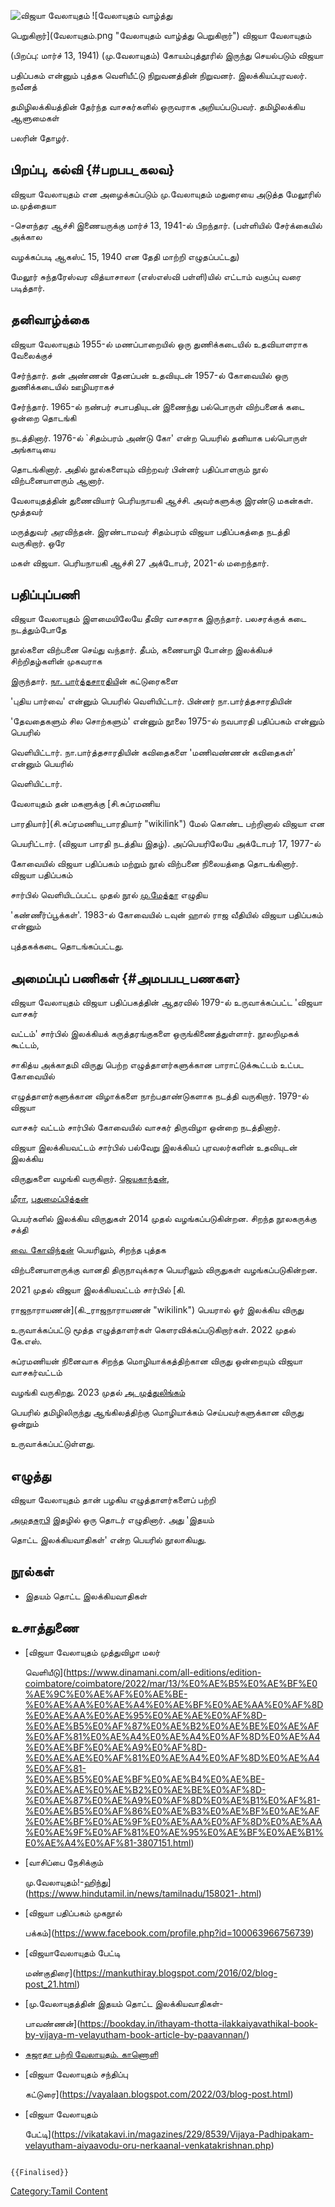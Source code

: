 ![விஜயா வேலாயுதம்](விஜயா_வேலாயுதம்.jpg "விஜயா வேலாயுதம்") ![வேலாயுதம் வாழ்த்து
பெறுகிறார்](வேலாயுதம்.png "வேலாயுதம் வாழ்த்து பெறுகிறார்") விஜயா வேலாயுதம்
(பிறப்பு: மார்ச் 13, 1941) (மு.வேலாயுதம்) கோயம்புத்தூரில் இருந்து செயல்படும் விஜயா
பதிப்பகம் என்னும் புத்தக வெளியீட்டு நிறுவனத்தின் நிறுவனர். இலக்கியப்புரவலர். நவீனத்
தமிழிலக்கியத்தின் தேர்ந்த வாசகர்களில் ஒருவராக அறியப்படுபவர். தமிழிலக்கிய ஆளுமைகள்
பலரின் தோழர்.

## பிறப்பு, கல்வி {#பறபப_கலவ}

விஜயா வேலாயுதம் என அழைக்கப்படும் மு.வேலாயுதம் மதுரையை அடுத்த மேலூரில் ம.முத்தையா
-சௌந்தர ஆச்சி இணையருக்கு மார்ச் 13, 1941-ல் பிறந்தார். (பள்ளியில் சேர்க்கையில் அக்கால
வழக்கப்படி ஆகஸ்ட் 15, 1940 என தேதி மாற்றி எழுதப்பட்டது)

மேலூர் சுந்தரேஸ்வர வித்யாசாலா (எஸ்எஸ்வி பள்ளி)யில் எட்டாம் வகுப்பு வரை படித்தார்.

## தனிவாழ்க்கை

விஜயா வேலாயுதம் 1955-ல் மணப்பாறையில் ஒரு துணிக்கடையில் உதவியாளராக வேலைக்குச்
சேர்ந்தார். தன் அண்ணன் தேனப்பன் உதவியுடன் 1957-ல் கோவையில் ஒரு துணிக்கடையில் ஊழியராகச்
சேர்ந்தார். 1965-ல் நண்பர் சபாபதியுடன் இணைந்து பல்பொருள் விற்பனைக் கடை ஒன்றை தொடங்கி
நடத்தினார். 1976-ல் \`சிதம்பரம் அண்டு கோ' என்ற பெயரில் தனியாக பல்பொருள் அங்காடியை
தொடங்கினார். அதில் நூல்களையும் விற்றவர் பின்னர் பதிப்பாளரும் நூல் விற்பனையாளரும் ஆனார்.

வேலாயுதத்தின் துணைவியார் பெரியநாயகி ஆச்சி. அவர்களுக்கு இரண்டு மகன்கள். மூத்தவர்
மருத்துவர் அரவிந்தன். இரண்டாமவர் சிதம்பரம் விஜயா பதிப்பகத்தை நடத்தி வருகிறார். ஒரே
மகள் விஜயா. பெரியநாயகி ஆச்சி 27 அக்டோபர், 2021-ல் மறைந்தார்.

## பதிப்புப்பணி

விஜயா வேலாயுதம் இளமையிலேயே தீவிர வாசகராக இருந்தார். பலசரக்குக் கடை நடத்தும்போதே
நூல்களை விற்பனை செய்து வந்தார். தீபம், கணையாழி போன்ற இலக்கியச் சிற்றிதழ்களின் முகவராக
இருந்தார். [நா. பார்த்தசாரதிய](நா._பார்த்தசாரதி "wikilink")ின் கட்டுரைகளை
\'புதிய பார்வை\' என்னும் பெயரில் வெளியிட்டார். பின்னர் நா.பார்த்தசாரதியின்
\'தேவதைகளும் சில சொற்களும்\' என்னும் நூலை 1975-ல் நவபாரதி பதிப்பகம் என்னும் பெயரில்
வெளியிட்டார். நா.பார்த்தசாரதியின் கவிதைகளை \'மணிவண்ணன் கவிதைகள்\' என்னும் பெயரில்
வெளியிட்டார்.

வேலாயுதம் தன் மகளுக்கு [சி.சுப்ரமணிய
பாரதியார்](சி.சுப்ரமணிய_பாரதியார் "wikilink") மேல் கொண்ட பற்றினால் விஜயா என
பெயரிட்டார். (விஜயா பாரதி நடத்திய இதழ்). அப்பெயரிலேயே அக்டோபர் 17, 1977-ல்
கோவையில் விஜயா பதிப்பகம் மற்றும் நூல் விற்பனை நிலையத்தை தொடங்கினார். விஜயா பதிப்பகம்
சார்பில் வெளியிடப்பட்ட முதல் நூல் [மு.மேத்தா](மு.மேத்தா "wikilink") எழுதிய
\'கண்ணீர்ப்பூக்கள்\'. 1983-ல் கோவையில் டவுன் ஹால் ராஜ வீதியில் விஜயா பதிப்பகம் என்னும்
புத்தகக்கடை தொடங்கப்பட்டது.

## அமைப்புப் பணிகள் {#அமபபப_பணகள}

விஜயா வேலாயுதம் விஜயா பதிப்பகத்தின் ஆதரவில் 1979-ல் உருவாக்கப்பட்ட \'விஜயா வாசகர்
வட்டம்\' சார்பில் இலக்கியக் கருத்தரங்குகளை ஒருங்கிணைத்துள்ளார். நூலறிமுகக் கூட்டம்,
சாகித்ய அக்காதமி விருது பெற்ற எழுத்தாளர்களுக்கான பாராட்டுக்கூட்டம் உட்பட கோவையில்
எழுத்தாளர்களுக்கான விழாக்களை நாற்பதாண்டுகளாக நடத்தி வருகிறார். 1979-ல் விஜயா
வாசகர் வட்டம் சார்பில் கோவையில் வாசகர் திருவிழா ஒன்றை நடத்தினார்.

விஜயா இலக்கியவட்டம் சார்பில் பல்வேறு இலக்கியப் புரவலர்களின் உதவியுடன் இலக்கிய
விருதுகளை வழங்கி வருகிறார். [ஜெயகாந்தன்](ஜெயகாந்தன் "wikilink"),
[மீரா](மீரா_(கவிஞர்) "wikilink"), [புதுமைப்பித்தன்](புதுமைப்பித்தன் "wikilink")
பெயர்களில் இலக்கிய விருதுகள் 2014 முதல் வழங்கப்படுகின்றன. சிறந்த நூலகருக்கு சக்தி
[வை. கோவிந்தன்](வை._கோவிந்தன் "wikilink") பெயரிலும், சிறந்த புத்தக
விற்பனையாளருக்கு வானதி திருநாவுக்கரசு பெயரிலும் விருதுகள் வழங்கப்படுகின்றன.

2021 முதல் விஜயா இலக்கியவட்டம் சார்பில் [கி.
ராஜநாராயணன்](கி._ராஜநாராயணன் "wikilink") பெயரால் ஓர் இலக்கிய விருது
உருவாக்கப்பட்டு மூத்த எழுத்தாளர்கள் கௌரவிக்கப்படுகிறார்கள். 2022 முதல் கே.எஸ்.
சுப்ரமணியன் நினைவாக சிறந்த மொழியாக்கத்திற்கான விருது ஒன்றையும் விஜயா வாசகர்வட்டம்
வழங்கி வருகிறது. 2023 முதல் [அ. முத்துலிங்கம்](அ._முத்துலிங்கம் "wikilink")
பெயரில் தமிழிலிருந்து ஆங்கிலத்திற்கு மொழியாக்கம் செய்பவர்களுக்கான விருது ஒன்றும்
உருவாக்கப்பட்டுள்ளது.

## எழுத்து

விஜயா வேலாயுதம் தான் பழகிய எழுத்தாளர்களைப் பற்றி
[அமுதசுரபி](அமுதசுரபி "wikilink") இதழில் ஒரு தொடர் எழுதினார். அது \'இதயம்
தொட்ட இலக்கியவாதிகள்\' என்ற பெயரில் நூலாகியது.

## நூல்கள்

-   இதயம் தொட்ட இலக்கியவாதிகள்

## உசாத்துணை

-   [விஜயா வேலாயுதம் முத்துவிழா மலர்
    வெளியீடு](https://www.dinamani.com/all-editions/edition-coimbatore/coimbatore/2022/mar/13/%E0%AE%B5%E0%AE%BF%E0%AE%9C%E0%AE%AF%E0%AE%BE-%E0%AE%AA%E0%AE%A4%E0%AE%BF%E0%AE%AA%E0%AF%8D%E0%AE%AA%E0%AE%95%E0%AE%AE%E0%AF%8D-%E0%AE%B5%E0%AF%87%E0%AE%B2%E0%AE%BE%E0%AE%AF%E0%AF%81%E0%AE%A4%E0%AE%A4%E0%AF%8D%E0%AE%A4%E0%AE%BF%E0%AE%A9%E0%AF%8D-%E0%AE%AE%E0%AF%81%E0%AE%A4%E0%AF%8D%E0%AE%A4%E0%AF%81-%E0%AE%B5%E0%AE%BF%E0%AE%B4%E0%AE%BE-%E0%AE%AE%E0%AE%B2%E0%AE%BE%E0%AF%8D-%E0%AE%87%E0%AE%A9%E0%AF%8D%E0%AE%B1%E0%AF%81-%E0%AE%B5%E0%AF%86%E0%AE%B3%E0%AE%BF%E0%AE%AF%E0%AE%BF%E0%AE%9F%E0%AE%AA%E0%AF%8D%E0%AE%AA%E0%AE%9F%E0%AF%81%E0%AE%95%E0%AE%BF%E0%AE%B1%E0%AE%A4%E0%AF%81-3807151.html)
-   [வாசிப்பை நேசிக்கும்
    மு.வேலாயுதம்!-ஹிந்து](https://www.hindutamil.in/news/tamilnadu/158021-.html)
-   [விஜயா பதிப்பகம் முகநூல்
    பக்கம்](https://www.facebook.com/profile.php?id=100063966756739)
-   [விஜயாவேலாயுதம் பேட்டி
    மண்குதிரை](https://mankuthiray.blogspot.com/2016/02/blog-post_21.html)
-   [மு.வேலாயுதத்தின் இதயம் தொட்ட இலக்கியவாதிகள்-
    பாவண்ணன்](https://bookday.in/ithayam-thotta-ilakkaiyavathikal-book-by-vijaya-m-velayutham-book-article-by-paavannan/)
-   [சுஜாதா பற்றி வேலாயுதம். காணொளி](https://youtu.be/yxgYBDD7It4)
-   [விஜயா வேலாயுதம் சந்திப்பு
    கட்டுரை](https://vayalaan.blogspot.com/2022/03/blog-post.html)
-   [விஜயா வேலாயுதம்
    பேட்டி](https://vikatakavi.in/magazines/229/8539/Vijaya-Padhipakam-velayutham-aiyaavodu-oru-nerkaanal-venkatakrishnan.php)

```{=mediawiki}
{{Finalised}}
```
[Category:Tamil Content](Category:Tamil_Content "wikilink")
